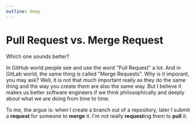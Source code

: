 ```yaml
---
outline: deep
---
```


# Pull Request vs. Merge Request

<p class="subheading">Which one sounds better?</p>

In GitHub world people see and use the word "Pull Request" a lot. And in GitLab world, the same thing is called "Merge Requests". Why is it imporant, you may ask? Well, it is not that much important really as they do the same thing and the way you create them are also the same way. But I believe it makes us better software engineers if we think philosophically and deeply about what we are doing from time to time. 

To me, the argue is: when I create a branch out of a repository, later I submit a **request** for someone to **merge** it. I'm not really **request**ing them to **pull** it.

